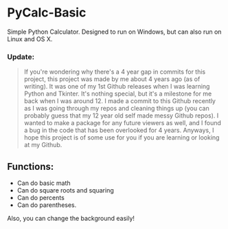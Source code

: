 # PyCalc-Basic
Simple Python Calculator. Designed to run on Windows, but can also run on Linux and OS X.

### Update: 
> If you're wondering why there's a 4 year gap in commits for this project, this project was made by me about 4 years ago (as of writing). It was one of my 1st Github releases when I was learning Python and Tkinter. It's nothing special, but it's a milestone for me back when I was around 12. I made a commit to this Github recently as I was going through my repos and cleaning things up (you can probably guess that my 12 year old self made messy Github repos). I wanted to make a package for any future viewers as well, and I found a bug in the code that has been overlooked for 4 years. Anyways, I hope this project is of some use for you if you are learning or looking at my Github.

## Functions:
- Can do basic math
- Can do square roots and squaring
- Can do percents
- Can do parentheses. 

Also, you can change the background easily!
